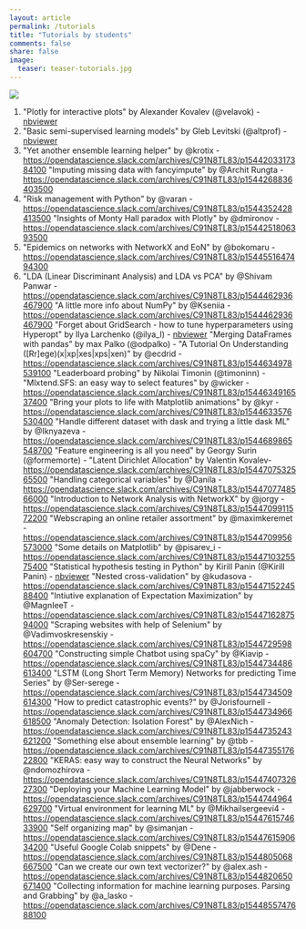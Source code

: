 ```yaml
---
layout: article
permalink: /tutorials
title: "Tutorials by students"
comments: false
share: false
image:
  teaser: teaser-tutorials.jpg
---
```


<img src='../images/teaser-tutorials.jpg'>

1. "Plotly for interactive plots" by Alexander Kovalev (@velavok) - [nbviewer](https://nbviewer.jupyter.org/github/Yorko/mlcourse.ai/blob/master/jupyter_english/tutorials/plotly_tutorial_for_interactive_plots_sankovalev.ipynb)
1. "Basic semi-supervised learning models" by Gleb Levitski (@altprof) - [nbviewer](https://nbviewer.jupyter.org/github/Yorko/mlcourse.ai/blob/master/jupyter_english/tutorials/basic_semi-supervised_learning_models_altprof.ipynb)
1. "Yet another ensemble learning helper" by @krotix - https://opendatascience.slack.com/archives/C91N8TL83/p1544203317384100
"Imputing missing data with fancyimpute" by @Archit Rungta - https://opendatascience.slack.com/archives/C91N8TL83/p1544268836403500
1. "Risk management with Python" by @varan - https://opendatascience.slack.com/archives/C91N8TL83/p1544352428413500
"Insights of Monty Hall paradox with Plotly" by @dmironov - https://opendatascience.slack.com/archives/C91N8TL83/p1544251806393500
1. "Epidemics on networks with NetworkX and EoN" by @bokomaru - https://opendatascience.slack.com/archives/C91N8TL83/p1544551647494300
1. "LDA (Linear Discriminant Analysis) and LDA vs PCA" by @Shivam Panwar - https://opendatascience.slack.com/archives/C91N8TL83/p1544462936467900
"A little more info about NumPy" by @Kseniia - https://opendatascience.slack.com/archives/C91N8TL83/p1544462936467900
"Forget about GridSearch - how to tune hyperparameters using Hyperopt" by Ilya Larchenko (@ilya_l) - [nbviewer](https://nbviewer.jupyter.org/github/Yorko/mlcourse.ai/blob/master/jupyter_english/tutorials/hyperparameters_tunning_ilya_larchenko.ipynb)
"Merging DataFrames with pandas" by max Palko (@odpalko) - [](https://nbviewer.jupyter.org/github/Yorko/mlcourse.ai/blob/master/jupyter_english/tutorials/merging_dataframes_tutorial_max_palko.ipynb)
"A Tutorial On Understanding ([Rr]ege)(x|xp|xes|xps|xen)" by @ecdrid - https://opendatascience.slack.com/archives/C91N8TL83/p1544634978539100
"Leaderboard probing" by Nikolai Timonin (@timoninn) - [](https://nbviewer.jupyter.org/github/Yorko/mlcourse.ai/blob/master/jupyter_english/tutorials/kaggle_leaderboard_probing_nikolai_timonin.ipynb)
"Mlxtend.SFS: an easy way to select features" by @wicker - https://opendatascience.slack.com/archives/C91N8TL83/p1544634916537400
"Bring your plots to life with Matplotlib animations" by @kyr - https://opendatascience.slack.com/archives/C91N8TL83/p1544633576530400
"Handle different dataset with dask and trying a little dask ML" by @Iknyazeva - https://opendatascience.slack.com/archives/C91N8TL83/p1544689865548700
"Feature engineering is all you need" by Georgy Surin (@formemorte) - [](https://nbviewer.jupyter.org/github/Yorko/mlcourse.ai/blob/master/jupyter_english/tutorials/Feature_engineering_is_all_you_need_%20tutorial_Georgy_Surin.ipynb)
"Latent Dirichlet Allocation" by Valentin Kovalev- https://opendatascience.slack.com/archives/C91N8TL83/p1544707532565500
"Handling categorical variables" by @Danila - https://opendatascience.slack.com/archives/C91N8TL83/p1544707748566000
"Introduction to Network Analysis with NetworkX" by @jorgy - https://opendatascience.slack.com/archives/C91N8TL83/p1544709911572200 
"Webscraping an online retailer assortment" by @maximkeremet - https://opendatascience.slack.com/archives/C91N8TL83/p1544709956573000
"Some details on Matplotlib" by @pisarev_i - https://opendatascience.slack.com/archives/C91N8TL83/p1544710325575400
"Statistical hypothesis testing in Python" by Kirill Panin (@Kirill Panin) - [nbviewer](https://nbviewer.jupyter.org/github/Yorko/mlcourse.ai/blob/master/jupyter_english/tutorials/statistical_hypothesis_testing_in_python_panin_kirill.ipynb)
"Nested cross-validation" by @kudasova - https://opendatascience.slack.com/archives/C91N8TL83/p1544715224588400
"Intiutive explanation of Expectation Maximization" by @MagnIeeT - https://opendatascience.slack.com/archives/C91N8TL83/p1544716287594000
"Scraping websites with help of Selenium" by @Vadimvoskresenskiy - https://opendatascience.slack.com/archives/C91N8TL83/p1544729598604700
"Constructing simple Chatbot using spaCy" by @Kiavip - https://opendatascience.slack.com/archives/C91N8TL83/p1544734486613400
"LSTM (Long Short Term Memory) Networks for predicting Time Series" by @Ser-serege - https://opendatascience.slack.com/archives/C91N8TL83/p1544734509614300
"How to predict catastrophic events?" by @Jorisfournell - https://opendatascience.slack.com/archives/C91N8TL83/p1544734966618500
"Anomaly Detection: Isolation Forest" by @AlexNich - https://opendatascience.slack.com/archives/C91N8TL83/p1544735243621200
"Something else about ensemble learning" by @tbb - https://opendatascience.slack.com/archives/C91N8TL83/p1544735517622800
"KERAS: easy way to construct the Neural Networks" by @ndomozhirova - https://opendatascience.slack.com/archives/C91N8TL83/p1544740732627300
"Deploying your Machine Learning Model" by @jabberwock - https://opendatascience.slack.com/archives/C91N8TL83/p1544744964629700
"Virtual environment for learning ML" by @Mikhailsergeevi4 - https://opendatascience.slack.com/archives/C91N8TL83/p1544761574633900
"Self organizing map" by @simanjan - https://opendatascience.slack.com/archives/C91N8TL83/p1544761590634200
"Useful Google Colab snippets" by @Dene - https://opendatascience.slack.com/archives/C91N8TL83/p1544805068667500
"Can we create our own text vectorizer?" by @alex.ash - https://opendatascience.slack.com/archives/C91N8TL83/p1544820650671400
"Collecting information for machine learning purposes. Parsing and Grabbing" by @a_lasko - https://opendatascience.slack.com/archives/C91N8TL83/p1544855747688100
